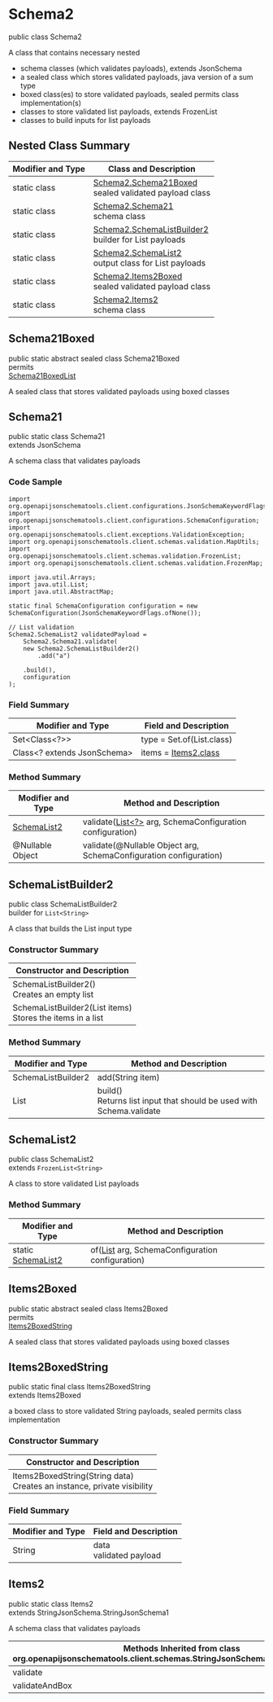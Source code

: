 # Schema2
public class Schema2

A class that contains necessary nested
- schema classes (which validates payloads), extends JsonSchema
- a sealed class which stores validated payloads, java version of a sum type
- boxed class(es) to store validated payloads, sealed permits class implementation(s)
- classes to store validated list payloads, extends FrozenList
- classes to build inputs for list payloads

## Nested Class Summary
| Modifier and Type | Class and Description |
| ----------------- | ---------------------- |
| static class | [Schema2.Schema21Boxed](#schema21boxed)<br> sealed validated payload class |
| static class | [Schema2.Schema21](#schema21)<br> schema class |
| static class | [Schema2.SchemaListBuilder2](#schemalistbuilder2)<br> builder for List payloads |
| static class | [Schema2.SchemaList2](#schemalist2)<br> output class for List payloads |
| static class | [Schema2.Items2Boxed](#items2boxed)<br> sealed validated payload class |
| static class | [Schema2.Items2](#items2)<br> schema class |

## Schema21Boxed
public static abstract sealed class Schema21Boxed<br>
permits<br>
[Schema21BoxedList](#schema21boxedlist)

A sealed class that stores validated payloads using boxed classes

## Schema21
public static class Schema21<br>
extends JsonSchema

A schema class that validates payloads

### Code Sample
```
import org.openapijsonschematools.client.configurations.JsonSchemaKeywordFlags;
import org.openapijsonschematools.client.configurations.SchemaConfiguration;
import org.openapijsonschematools.client.exceptions.ValidationException;
import org.openapijsonschematools.client.schemas.validation.MapUtils;
import org.openapijsonschematools.client.schemas.validation.FrozenList;
import org.openapijsonschematools.client.schemas.validation.FrozenMap;

import java.util.Arrays;
import java.util.List;
import java.util.AbstractMap;

static final SchemaConfiguration configuration = new SchemaConfiguration(JsonSchemaKeywordFlags.ofNone());

// List validation
Schema2.SchemaList2 validatedPayload =
    Schema2.Schema21.validate(
    new Schema2.SchemaListBuilder2()
        .add("a")

    .build(),
    configuration
);
```

### Field Summary
| Modifier and Type | Field and Description |
| ----------------- | ---------------------- |
| Set<Class<?>> | type = Set.of(List.class) |
| Class<? extends JsonSchema> | items = [Items2.class](#items2) |

### Method Summary
| Modifier and Type | Method and Description |
| ----------------- | ---------------------- |
| [SchemaList2](#schemalist2) | validate([List<?>](#schemalistbuilder2) arg, SchemaConfiguration configuration) |
| @Nullable Object | validate(@Nullable Object arg, SchemaConfiguration configuration) |
## SchemaListBuilder2
public class SchemaListBuilder2<br>
builder for `List<String>`

A class that builds the List input type

### Constructor Summary
| Constructor and Description |
| --------------------------- |
| SchemaListBuilder2()<br>Creates an empty list |
| SchemaListBuilder2(List<String> items)<br>Stores the items in a list |

### Method Summary
| Modifier and Type | Method and Description |
| ----------------- | ---------------------- |
| SchemaListBuilder2 | add(String item) |
| List<String> | build()<br>Returns list input that should be used with Schema.validate |

## SchemaList2
public class SchemaList2<br>
extends `FrozenList<String>`

A class to store validated List payloads

### Method Summary
| Modifier and Type | Method and Description |
| ----------------- | ---------------------- |
| static [SchemaList2](#schemalist2) | of([List<String>](#schemalistbuilder2) arg, SchemaConfiguration configuration) |

## Items2Boxed
public static abstract sealed class Items2Boxed<br>
permits<br>
[Items2BoxedString](#items2boxedstring)

A sealed class that stores validated payloads using boxed classes

## Items2BoxedString
public static final class Items2BoxedString<br>
extends Items2Boxed

a boxed class to store validated String payloads, sealed permits class implementation

### Constructor Summary
| Constructor and Description |
| --------------------------- |
| Items2BoxedString(String data)<br>Creates an instance, private visibility |

### Field Summary
| Modifier and Type | Field and Description |
| ----------------- | ---------------------- |
| String | data<br>validated payload |

## Items2
public static class Items2<br>
extends StringJsonSchema.StringJsonSchema1

A schema class that validates payloads

| Methods Inherited from class org.openapijsonschematools.client.schemas.StringJsonSchema.StringJsonSchema1 |
| ------------------------------------------------------------------ |
| validate                                                           |
| validateAndBox                                                     |
